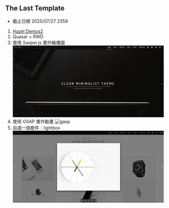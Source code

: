 ## The Last Template

- 截止日期 2025/07/27 2359

1. [Hazel Demos2](https://demo.templatemonster.com/demo/67167.html?_gl=1*1fg5dfa*_ga*NDYzNjgyNTA4LjE3NTA5ODkwMDQ.*_ga_FTPYEGT5LY*czE3NTE5NTk2MDkkbzMkZzEkdDE3NTE5NjAzMjIkajM1JGwwJGgw)
2. Quasar + RWD
3. 使用 Swiper.js 實作輪播圖
   <img src="./readmeImage/Swiper.png" alt="Swiper">
4. 使用 GSAP 實作動畫
   <img src="./readmeImage/gsap.png.png" alt="gasp">
5. 自選一個套件：lightbox
   <img src="./readmeImage/lightbox.png" alt="lightbox">
